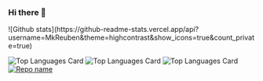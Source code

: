 ### Hi there 👋

<!--
**MkReuben/MkReuben** is a ✨ _special_ ✨ repository because its `README.md` (this file) appears on your GitHub profile.

Here are some ideas to get you started:

- 🔭 I’m currently working on ...
- 🌱 I’m currently learning ...
- 👯 I’m looking to collaborate on ...
- 🤔 I’m looking for help with ...
- 💬 Ask me about ...
- 📫 How to reach me: ...
- 😄 Pronouns: ...
- ⚡ Fun fact: ...
-->![Github stats](https://github-readme-stats.vercel.app/api?username=MkReuben&theme=highcontrast&show_icons=true&count_private=true)
![Top Languages Card](https://github-readme-stats.vercel.app/api/top-langs/?username=MkReuben)
![Top Languages Card](https://github-readme-stats.vercel.app/api/top-langs/?username=MkReuben&layout=compact)
![Top Languages Card](https://github-readme-stats.vercel.app/api/top-langs/?username=MkReuben&hide=javascript,html)
[![Repo name](https://github-readme-stats.vercel.app/api/pin/?username=MkReuben&repo=repo-name&show_owner=true)](https://github.com/yourusername/repo-name)
